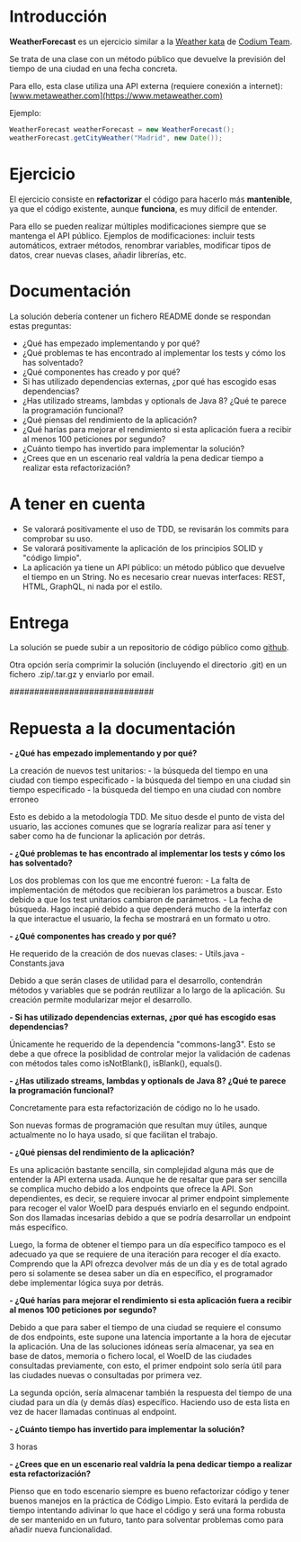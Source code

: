 # Introducción

**WeatherForecast** es un ejercicio similar a la [Weather kata](https://github.com/CodiumTeam/weather-kata) de [Codium Team](https://www.codium.team).

Se trata de una clase con un método público que devuelve la previsión del tiempo de una ciudad en una fecha concreta.

Para ello, esta clase utiliza una API externa (requiere conexión a internet): [www.metaweather.com](https://www.metaweather.com) 

Ejemplo:

```java
WeatherForecast weatherForecast = new WeatherForecast();
weatherForecast.getCityWeather("Madrid", new Date());
```


# Ejercicio

El ejercicio consiste en **refactorizar** el código para hacerlo más **mantenible**, ya que el código existente, aunque **funciona**, es muy difícil de entender. 
  
Para ello se pueden realizar múltiples modificaciones siempre que se mantenga el API público. Ejemplos de modificaciones: incluir tests automáticos, extraer métodos, renombrar variables, modificar tipos de datos, crear nuevas clases, añadir librerías, etc. 


# Documentación

La solución debería contener un fichero README donde se respondan estas preguntas:
- ¿Qué has empezado implementando y por qué?
- ¿Qué problemas te has encontrado al implementar los tests y cómo los has solventado?
- ¿Qué componentes has creado y por qué?
- Si has utilizado dependencias externas, ¿por qué has escogido esas dependencias?
- ¿Has utilizado  streams, lambdas y optionals de Java 8? ¿Qué te parece la programación funcional?
- ¿Qué piensas del rendimiento de la aplicación? 
- ¿Qué harías para mejorar el rendimiento si esta aplicación fuera a recibir al menos 100 peticiones por segundo?
- ¿Cuánto tiempo has invertido para implementar la solución? 
- ¿Crees que en un escenario real valdría la pena dedicar tiempo a realizar esta refactorización?


# A tener en cuenta

- Se valorará positivamente el uso de TDD, se revisarán los commits para comprobar su uso.
- Se valorará positivamente la aplicación de los principios SOLID y "código limpio".
- La aplicación ya tiene un API público: un método público que devuelve el tiempo en un String. No es necesario crear nuevas interfaces: REST, HTML, GraphQL, ni nada por el estilo.


# Entrega

La solución se puede subir a un repositorio de código público como [github](https://github.com/). 

Otra opción sería comprimir la solución (incluyendo el directorio .git) en un fichero .zip/.tar.gz y enviarlo por email.


#############################

# Repuesta a la documentación

**- ¿Qué has empezado implementando y por qué?**

La creación de nuevos test unitarios:
	- la búsqueda del tiempo en una ciudad con tiempo especificado
	- la búsqueda del tiempo en una ciudad sin tiempo especificado
	- la búsqueda del tiempo en una ciudad con nombre erroneo
	
Esto es debido a la metodología TDD. 
Me situo desde el punto de vista del usuario, las acciones comunes que se lograría realizar para así tener y saber como ha de funcionar la aplicación por detrás.


**- ¿Qué problemas te has encontrado al implementar los tests y cómo los has solventado?**

Los dos problemas con los que me encontré fueron: 
	- La falta de implementación de métodos que recibieran los parámetros a buscar.
		Esto debido a que los test unitarios cambiaron de parámetros.
	- La fecha de búsqueda.
		Hago incapié debido a que dependerá mucho de la interfaz con la que interactue el usuario, la fecha se mostrará en un formato u otro.


**- ¿Qué componentes has creado y por qué?**

He requerido de la creación de dos nuevas clases:
	- Utils.java
	- Constants.java
	
Debido a que serán clases de utilidad para el desarrollo, contendrán métodos y variables que se podrán reutilizar a lo largo de la aplicación.
Su creación permite modularizar mejor el desarrollo.


**- Si has utilizado dependencias externas, ¿por qué has escogido esas dependencias?**

Únicamente he requerido de la dependencia "commons-lang3".
Esto se debe a que ofrece la posiblidad de controlar mejor la validación de cadenas con métodos tales como isNotBlank(), isBlank(), equals().


**- ¿Has utilizado  streams, lambdas y optionals de Java 8? ¿Qué te parece la programación funcional?**

Concretamente para esta refactorización de código no lo he usado.

Son nuevas formas de programación que resultan muy útiles, aunque actualmente no lo haya usado, sí que facilitan el trabajo.


**- ¿Qué piensas del rendimiento de la aplicación?**

Es una aplicación bastante sencilla, sin complejidad alguna más que de entender la API externa usada.
Aunque he de resaltar que para ser sencilla se complica mucho debido a los endpoints que ofrece la API.
Son dependientes, es decir, se requiere invocar al primer endpoint simplemente para recoger el valor WoeID para después enviarlo en el segundo endpoint.
Son dos llamadas incesarias debido a que se podría desarrollar un endpoint más específico.

Luego, la forma de obtener el tiempo para un día específico tampoco es el adecuado ya que se requiere de una iteración para recoger el día exacto.
Comprendo que la API ofrezca devolver más de un día y es de total agrado pero si solamente se desea saber un día en específico, el programador debe implementar lógica suya por detrás.


**- ¿Qué harías para mejorar el rendimiento si esta aplicación fuera a recibir al menos 100 peticiones por segundo?**

Debido a que para saber el tiempo de una ciudad se requiere el consumo de dos endpoints, este supone una latencia importante a la hora de ejecutar la aplicación.
Una de las soluciones idóneas sería almacenar, ya sea en base de datos, memoria o fichero local, el WoeID de las ciudades consultadas previamente, con esto, el primer endpoint solo sería útil para las ciudades nuevas o consultadas por primera vez.

La segunda opción, sería almacenar también la respuesta del tiempo de una ciudad para un día (y demás días) específico. Haciendo uso de esta lista en vez de hacer llamadas continuas al endpoint.


**- ¿Cuánto tiempo has invertido para implementar la solución?**

3 horas

**- ¿Crees que en un escenario real valdría la pena dedicar tiempo a realizar esta refactorización?**

Pienso que en todo escenario siempre es bueno refactorizar código y tener buenos manejos en la práctica de Código Limpio.
Esto evitará la perdida de tiempo intentando adivinar lo que hace el código y será una forma robusta de ser mantenido en un futuro, tanto para solventar problemas como para añadir nueva funcionalidad.